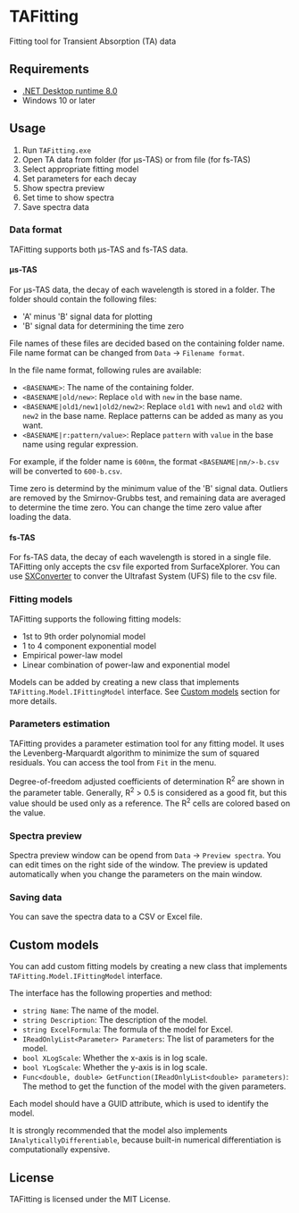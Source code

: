 ﻿
# TAFitting

Fitting tool for Transient Absorption (TA) data

## Requirements

- [.NET Desktop runtime 8.0](https://dotnet.microsoft.com/ja-jp/download/dotnet/8.0)
- Windows 10 or later

## Usage

1. Run `TAFitting.exe`
1. Open TA data from folder (for µs-TAS) or from file (for fs-TAS)
1. Select appropriate fitting model
1. Set parameters for each decay
1. Show spectra preview
1. Set time to show spectra
1. Save spectra data

### Data format

TAFitting supports both µs-TAS and fs-TAS data.

#### µs-TAS

For µs-TAS data, the decay of each wavelength is stored in a folder.
The folder should contain the following files:

- 'A' minus 'B' signal data for plotting
- 'B' signal data for determining the time zero

File names of these files are decided based on the containing folder name.
File name format can be changed from `Data` -&gt; `Filename format`.

In the file name format, following rules are available:

- `<BASENAME>`: The name of the containing folder.
- `<BASENAME|old/new>`: Replace `old` with `new` in the base name.
- `<BASENAME|old1/new1|old2/new2>`: Replace `old1` with `new1` and `old2` with `new2` in the base name. Replace patterns can be added as many as you want.
- `<BASENAME|r:pattern/value>`: Replace `pattern` with `value` in the base name using regular expression.

For example, if the folder name is `600nm`, the format `<BASENAME|nm/>-b.csv` will be converted to `600-b.csv`.

Time zero is determind by the minimum value of the 'B' signal data.
Outliers are removed by the Smirnov-Grubbs test, and remaining data are averaged to determine the time zero.
You can change the time zero value after loading the data.

#### fs-TAS

For fs-TAS data, the decay of each wavelength is stored in a single file.
TAFitting only accepts the csv file exported from SurfaceXplorer.
You can use [SXConverter](https://github.com/IkuzakIkuzok/SXConverter) to conver the Ultrafast System (UFS) file to the csv file.

### Fitting models

TAFitting supports the following fitting models:

- 1st to 9th order polynomial model
- 1 to 4 component exponential model
- Empirical power-law model
- Linear combination of power-law and exponential model

Models can be added by creating a new class that implements `TAFitting.Model.IFittingModel` interface.
See [Custom models](#custom-models) section for more details.

### Parameters estimation

TAFitting provides a parameter estimation tool for any fitting model.
It uses the Levenberg-Marquardt algorithm to minimize the sum of squared residuals.
You can access the tool from `Fit` in the menu.

Degree-of-freedom adjusted coefficients of determination R<sup>2</sup> are shown in the parameter table.
Generally, R<sup>2</sup> &gt; 0.5 is considered as a good fit, but this value should be used only as a reference.
The R<sup>2</sup> cells are colored based on the value.

### Spectra preview

Spectra preview window can be opend from `Data` -&gt; `Preview spectra`.
You can edit times on the right side of the window.
The preview is updated automatically when you change the parameters on the main window.

### Saving data

You can save the spectra data to a CSV or Excel file.

## Custom models

You can add custom fitting models by creating a new class that implements `TAFitting.Model.IFittingModel` interface.

The interface has the following properties and method:

- `string Name`: The name of the model.
- `string Description`: The description of the model.
- `string ExcelFormula`: The formula of the model for Excel.
- `IReadOnlyList<Parameter> Parameters`: The list of parameters for the model.
- `bool XLogScale`: Whether the x-axis is in log scale.
- `bool YLogScale`: Whether the y-axis is in log scale.
- `Func<double, double> GetFunction(IReadOnlyList<double> parameters)`: The method to get the function of the model with the given parameters.

Each model should have a GUID attribute, which is used to identify the model.

It is strongly recommended that the model also implements `IAnalyticallyDifferentiable`,
because built-in numerical differentiation is computationally expensive.

## License

TAFitting is licensed under the MIT License.
